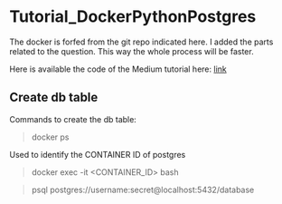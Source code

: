 # Tutorial_DockerPythonPostgres
The docker is forfed from the git repo indicated here. I added the parts related to the question. This way the whole process will be faster. 

Here is available the code of the Medium tutorial here: [link](https://stefanopassador.medium.com/docker-compose-with-python-and-posgresql-45c4c5174299)

## Create db table

Commands to create the db table:

> docker ps 

Used to identify the CONTAINER ID of postgres

> docker exec -it <CONTAINER_ID> bash

> psql postgres://username:secret@localhost:5432/database
